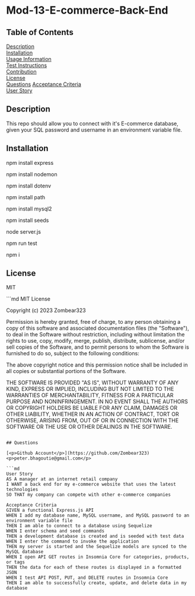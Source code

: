 # Mod-13-E-commerce-Back-End

## Table of Contents

[Description](#Description)<br>
[Installation](#Installation-Instructions)<br>
[Usage Information](#Usage-Information)<br>
[Test Instructions](#Test-Instructions)<br>
[Contribution](#Contribution)<br>
[License](#License)<br>
[Questions](#Questions)
[Acceptance Criteria](#Acceptance-Criteria)<br>
[User Story](#User-Story)<br>

## Description

<p>This repo should allow you to connect with it's E-commerce database, given your SQL password and username in an environment variable file.</p> 

## Installation

<p>npm install express</p> 
<p>npm install nodemon</p> 
<p>npm install dotenv</p> 
<p>npm install path</p> 
<p>npm install mysql2</p> 
<p>npm install seeds</p> 
<p>node server.js</p>
<p>npm run test</p>
<p>npm i</p>

## License

<p>MIT</p>
```md
MIT License

Copyright (c) 2023 Zombear323

Permission is hereby granted, free of charge, to any person obtaining a copy
of this software and associated documentation files (the "Software"), to deal
in the Software without restriction, including without limitation the rights
to use, copy, modify, merge, publish, distribute, sublicense, and/or sell
copies of the Software, and to permit persons to whom the Software is
furnished to do so, subject to the following conditions:

The above copyright notice and this permission notice shall be included in all
copies or substantial portions of the Software.

THE SOFTWARE IS PROVIDED "AS IS", WITHOUT WARRANTY OF ANY KIND, EXPRESS OR
IMPLIED, INCLUDING BUT NOT LIMITED TO THE WARRANTIES OF MERCHANTABILITY,
FITNESS FOR A PARTICULAR PURPOSE AND NONINFRINGEMENT. IN NO EVENT SHALL THE
AUTHORS OR COPYRIGHT HOLDERS BE LIABLE FOR ANY CLAIM, DAMAGES OR OTHER
LIABILITY, WHETHER IN AN ACTION OF CONTRACT, TORT OR OTHERWISE, ARISING FROM,
OUT OF OR IN CONNECTION WITH THE SOFTWARE OR THE USE OR OTHER DEALINGS IN THE
SOFTWARE.

```

## Questions

[<p>Github Account</p>](https://github.com/Zombear323)
<p>peter.bhagoutie@gmail.com</p>

```md
User Story
AS A manager at an internet retail company
I WANT a back end for my e-commerce website that uses the latest technologies
SO THAT my company can compete with other e-commerce companies

Acceptance Criteria
GIVEN a functional Express.js API
WHEN I add my database name, MySQL username, and MySQL password to an environment variable file
THEN I am able to connect to a database using Sequelize
WHEN I enter schema and seed commands
THEN a development database is created and is seeded with test data
WHEN I enter the command to invoke the application
THEN my server is started and the Sequelize models are synced to the MySQL database
WHEN I open API GET routes in Insomnia Core for categories, products, or tags
THEN the data for each of these routes is displayed in a formatted JSON
WHEN I test API POST, PUT, and DELETE routes in Insomnia Core
THEN I am able to successfully create, update, and delete data in my database
```

